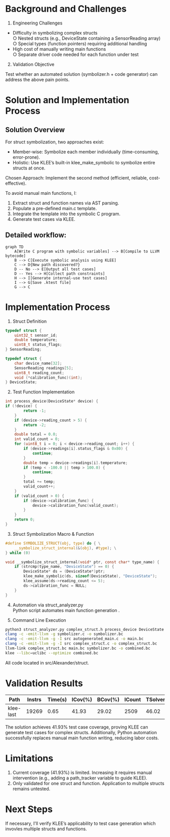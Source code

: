 
# Background and Challenges

1. Engineering Challenges<br>
  - Difficulty in symbolizing complex structs<br>
      ○ Nested structs (e.g., DeviceState containing a SensorReading array)<br>
      ○ Special types (function pointers) requiring additional handling<br>
  - High cost of manually writing main functions<br>
      ○ Separate driver code needed for each function under test<br>

2. Validation Objective<br>

Test whether an automated solution (symbolizer.h + code generator) can address the above pain points.<br>

# Solution and Implementation Process

## Solution Overview

For struct symbolization, two approaches exist:<br>
-   Member-wise: Symbolize each member individually (time-consuming, error-prone). <br>
-	Holistic: Use KLEE’s built-in klee_make_symbolic to symbolize entire structs at once.<br>

Chosen Approach: Implement the second method (efficient, reliable, cost-effective).<br>

To avoid manual main functions, I:
1.	Extract struct and function names via AST parsing.
2.	Populate a pre-defined main.c template.
3.	Integrate the template into the symbolic C program.
4.	Generate test cases via KLEE.

## Detailed workflow:
```mermaid
graph TD
    A[Write C program with symbolic variables] --> B[Compile to LLVM bytecode]
    B --> C[Execute symbolic analysis using KLEE]
    C --> D{New path discovered?}
    D -- No --> E[Output all test cases]
    D -- Yes --> H[Collect path constraints]
    H --> I[Generate internal-use test cases]
    I --> G[Save .ktest file]
    G --> C
```

# Implementation Process
1. Struct Definition
```c
typedef struct {
    uint32_t sensor_id;
    double temperature;
    uint8_t status_flags;
} SensorReading;

typedef struct {
    char device_name[32];
    SensorReading readings[5];
    uint8_t reading_count;
    void (*calibration_func)(int);
} DeviceState;
```

2. Test Function Implementation
```c
int process_device(DeviceState* device) {
if (!device) {
        return -1;
    }
    if (device->reading_count > 5) {
        return -2;
    }
    double total = 0.0;
    int valid_count = 0;
    for (uint8_t i = 0; i < device->reading_count; i++) {
        if (device->readings[i].status_flags & 0x80) {
            continue;
        }
        double temp = device->readings[i].temperature;
        if (temp < -100.0 || temp > 100.0) {
            continue;
        }
        total += temp;
        valid_count++;
    }
    if (valid_count > 0) {
        if (device->calibration_func) {
            device->calibration_func(valid_count);
        }
    }
    return 0;
}
```
3. Struct Symbolization Macro & Function
```c
#define SYMBOLIZE_STRUCT(obj, type) do { \
    __symbolize_struct_internal(&(obj), #type); \
} while (0)

void __symbolize_struct_internal(void* ptr, const char* type_name) {
    if (strcmp(type_name, "DeviceState") == 0) {
        DeviceState* ds = (DeviceState*)ptr;
        klee_make_symbolic(ds, sizeof(DeviceState), "DeviceState");
        klee_assume(ds->reading_count <= 5);
        ds->calibration_func = NULL;
    }
}
```
4. Automation via struct_analyzer.py<br>
Python script automates main function generation .

5. Command Line Execution
```bash
python3 struct_analyzer.py complex_struct.h process_device DeviceState
clang -c -emit-llvm -g symbolizer.c -o symbolizer.bc
clang -c -emit-llvm -g -I src autogenerated_main.c -o main.bc
clang -c -emit-llvm -g -I src complex_struct.c -o complex_struct.bc
llvm-link complex_struct.bc main.bc symbolizer.bc -o combined.bc
klee --libc=uclibc --optimize combined.bc
```

All code located in src/Alexander/struct.
 
# Validation Results

|  Path   |  Instrs|  Time(s)|  ICov(%)|  BCov(%)|  ICount|  TSolver(%)|
|----------|--------|---------|---------|----------|-------|-------------------|
|klee-last|   19269|     0.65|    41.93|    29.02|    2509|       46.02|


The solution achieves 41.93% test case coverage, proving KLEE can generate test cases for complex structs. Additionally, Python automation successfully replaces manual main function writing, reducing labor costs.
 
# Limitations
1.	Current coverage (41.93%) is limited. Increasing it requires manual intervention (e.g., adding a path_tracker variable to guide KLEE).
2.	Only validated for one struct and function. Application to multiple structs remains untested.
 
# Next Steps
If necessary, I'll verify KLEE’s applicability to test case generation which invovles multiple structs and functions.

